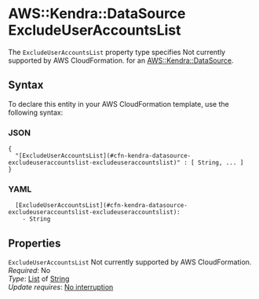 # AWS::Kendra::DataSource ExcludeUserAccountsList<a name="aws-properties-kendra-datasource-excludeuseraccountslist"></a>

<a name="aws-properties-kendra-datasource-excludeuseraccountslist-description"></a>The `ExcludeUserAccountsList` property type specifies Not currently supported by AWS CloudFormation\. for an [AWS::Kendra::DataSource](aws-resource-kendra-datasource.md)\.

## Syntax<a name="aws-properties-kendra-datasource-excludeuseraccountslist-syntax"></a>

To declare this entity in your AWS CloudFormation template, use the following syntax:

### JSON<a name="aws-properties-kendra-datasource-excludeuseraccountslist-syntax.json"></a>

```
{
  "[ExcludeUserAccountsList](#cfn-kendra-datasource-excludeuseraccountslist-excludeuseraccountslist)" : [ String, ... ]
}
```

### YAML<a name="aws-properties-kendra-datasource-excludeuseraccountslist-syntax.yaml"></a>

```
  [ExcludeUserAccountsList](#cfn-kendra-datasource-excludeuseraccountslist-excludeuseraccountslist): 
    - String
```

## Properties<a name="aws-properties-kendra-datasource-excludeuseraccountslist-properties"></a>

`ExcludeUserAccountsList`  <a name="cfn-kendra-datasource-excludeuseraccountslist-excludeuseraccountslist"></a>
Not currently supported by AWS CloudFormation\.  
*Required*: No  
*Type*: [List](#aws-properties-kendra-datasource-excludeuseraccountslist) of [String](#aws-properties-kendra-datasource-excludeuseraccountslist)  
*Update requires*: [No interruption](https://docs.aws.amazon.com/AWSCloudFormation/latest/UserGuide/using-cfn-updating-stacks-update-behaviors.html#update-no-interrupt)